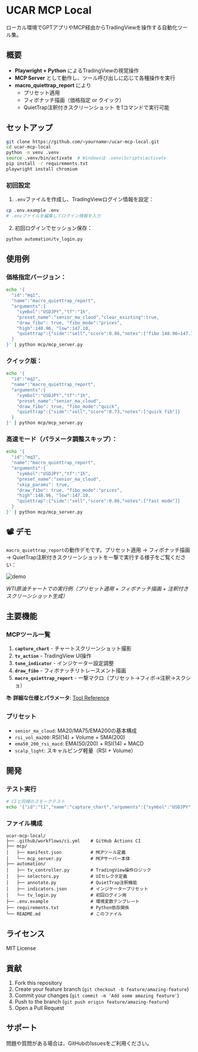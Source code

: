 # UCAR MCP Local

ローカル環境でGPTアプリやMCP経由からTradingViewを操作する自動化ツール集。

## 概要

- **Playwright + Python** によるTradingViewの視覚操作
- **MCP Server** として動作し、ツール呼び出しに応じて各種操作を実行
- **macro_quiettrap_report** により
  - プリセット適用
  - フィボナッチ描画（価格指定 or クイック）
  - QuietTrap注釈付きスクリーンショット
  を1コマンドで実行可能

## セットアップ

```bash
git clone https://github.com/<yourname>/ucar-mcp-local.git
cd ucar-mcp-local
python -m venv .venv
source .venv/bin/activate  # Windowsは .venv\Scripts\activate
pip install -r requirements.txt
playwright install chromium
```

### 初回設定

1. `.env`ファイルを作成し、TradingViewログイン情報を設定：
```bash
cp .env.example .env
# .envファイルを編集してログイン情報を入力
```

2. 初回ログインでセッション保存：
```bash
python automation/tv_login.py
```

## 使用例

### 価格指定バージョン：

```bash
echo '{
  "id":"mq1",
  "name":"macro_quiettrap_report",
  "arguments":{
    "symbol":"USDJPY","tf":"1h",
    "preset_name":"senior_ma_cloud","clear_existing":true,
    "draw_fibo": true, "fibo_mode":"prices",
    "high":148.96, "low":147.10,
    "quiettrap":{"side":"sell","score":0.86,"notes":["fibo 148.96→147.10"]}
  }
}' | python mcp/mcp_server.py
```

### クイック版：

```bash
echo '{
  "id":"mq2",
  "name":"macro_quiettrap_report",
  "arguments":{
    "symbol":"USDJPY","tf":"1h",
    "preset_name":"senior_ma_cloud",
    "draw_fibo": true, "fibo_mode":"quick",
    "quiettrap":{"side":"sell","score":0.73,"notes":["quick fib"]}
  }
}' | python mcp/mcp_server.py
```

### 高速モード（パラメータ調整スキップ）：

```bash
echo '{
  "id":"mq3",
  "name":"macro_quiettrap_report",
  "arguments":{
    "symbol":"USDJPY","tf":"1h",
    "preset_name":"senior_ma_cloud",
    "skip_params": true,
    "draw_fibo": true, "fibo_mode":"prices",
    "high":148.96, "low":147.10,
    "quiettrap":{"side":"sell","score":0.86,"notes":["fast mode"]}
  }
}' | python mcp/mcp_server.py
```

## 📽️ デモ

`macro_quiettrap_report`の動作デモです。プリセット適用 → フィボナッチ描画 → QuietTrap注釈付きスクリーンショットを一撃で実行する様子をご覧ください：

![demo](docs/demo.gif)

*WTI原油チャートでの実行例（プリセット適用 + フィボナッチ描画 + 注釈付きスクリーンショット生成）*

## 主要機能

### MCPツール一覧

1. **`capture_chart`** - チャートスクリーンショット撮影
2. **`tv_action`** - TradingView UI操作
3. **`tune_indicator`** - インジケーター設定調整
4. **`draw_fibo`** - フィボナッチリトレースメント描画
5. **`macro_quiettrap_report`** - 一撃マクロ（プリセット→フィボ→注釈→スクショ）

📚 **詳細な仕様とパラメータ**: [Tool Reference](docs/tool_reference.md)

### プリセット

- `senior_ma_cloud`: MA20/MA75/EMA200の基本構成
- `rsi_vol_ma200`: RSI(14) + Volume + SMA(200)
- `ema50_200_rsi_macd`: EMA(50/200) + RSI(14) + MACD
- `scalp_light`: スキャルピング軽量（RSI + Volume）

## 開発

### テスト実行

```bash
# CIと同様のスモークテスト
echo '{"id":"t1","name":"capture_chart","arguments":{"symbol":"USDJPY","tf":"1h"}}' | python mcp/mcp_server.py
```

### ファイル構成

```
ucar-mcp-local/
├── .github/workflows/ci.yml    # GitHub Actions CI
├── mcp/
│   ├── manifest.json           # MCPツール定義
│   └── mcp_server.py           # MCPサーバー本体
├── automation/
│   ├── tv_controller.py        # TradingView操作ロジック
│   ├── selectors.py            # UIセレクタ定義
│   ├── annotate.py             # QuietTrap注釈機能
│   ├── indicators.json         # インジケータープリセット
│   └── tv_login.py             # 初回ログイン用
├── .env.example                # 環境変数テンプレート
├── requirements.txt            # Python依存関係
└── README.md                   # このファイル
```

## ライセンス

MIT License

## 貢献

1. Fork this repository
2. Create your feature branch (`git checkout -b feature/amazing-feature`)
3. Commit your changes (`git commit -m 'Add some amazing feature'`)
4. Push to the branch (`git push origin feature/amazing-feature`)
5. Open a Pull Request

## サポート

問題や質問がある場合は、GitHubのIssuesをご利用ください。